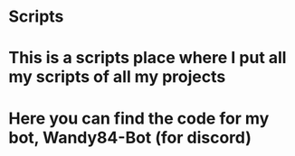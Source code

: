 # Scripts
# This is a scripts place where I put all my scripts of all my projects
# Here you can find the code for my bot, Wandy84-Bot (for discord)
